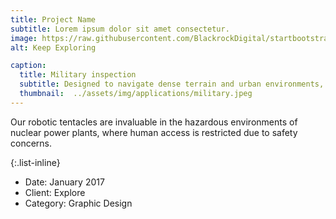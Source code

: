 ```yaml
---
title: Project Name
subtitle: Lorem ipsum dolor sit amet consectetur.
image: https://raw.githubusercontent.com/BlackrockDigital/startbootstrap-agency/master/src/assets/img/portfolio/02-full.jpg
alt: Keep Exploring

caption:
  title: Military inspection
  subtitle: Designed to navigate dense terrain and urban environments, our advanced tool provides essential data gathering capabilities while ensuring the safety of personnel during delicate operations.
  thumbnail:  ../assets/img/applications/military.jpeg
---
```


Our robotic tentacles are invaluable in the hazardous environments of nuclear power plants, where human access is restricted due to safety concerns. 

{:.list-inline}

- Date: January 2017
- Client: Explore
- Category: Graphic Design
